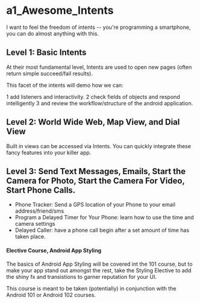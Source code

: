 a1_Awesome_Intents
==================

I want to feel the freedom of intents -- you're programming a smartphone, you can do almost anything with this.


## Level 1: Basic Intents

At their most fundamental level, Intents are used to open new pages (often return simple succeed/fail results).


This facet of the intents will demo how we can:

1 add listeners and interactivity.
2 check fields of objects and respond intelligently
3 and review the workflow/structure of the android application.

## Level 2: World Wide Web, Map View, and Dial View

Built in views can be accessed via Intents. You can quickly integrate these fancy features into your killer app.


## Level 3: Send Text Messages,  Emails, Start the Camera for Photo, Start the Camera For Video, Start Phone Calls.

* Phone Tracker: Send a GPS location of your Phone to your email address/friend/sms
* Program a Delayed Timer for Your Phone: learn how to use the time and camera settings
* Delayed Caller: have a phone call begin after a set amount of time has taken place.




#### Elective Course, Android App Styling

The basics of Android App Styling will be covered int the 101 course, but to make your app stand out amongst the rest, take the Styling Elective 
to add the shiny fx and transistions to garner reputation for your UI.

This course is meant to be taken (potentially) in conjunction with the Android 101 or Android 102 courses.
